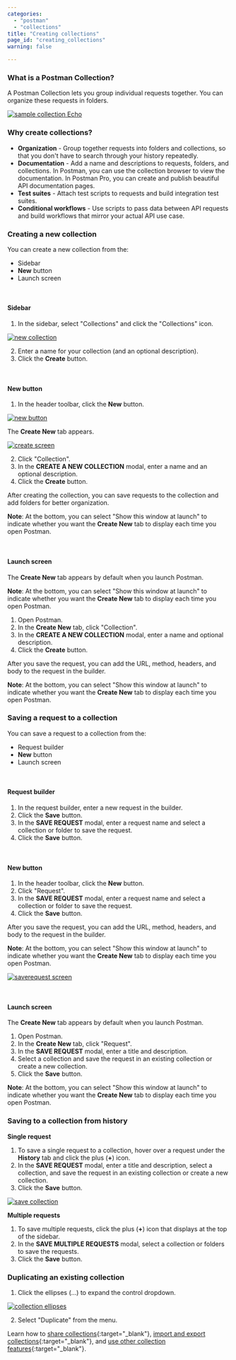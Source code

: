 ```yaml
---
categories:
  - "postman"
  - "collections"
title: "Creating collections"
page_id: "creating_collections"
warning: false

---
```


### What is a Postman Collection?

A Postman Collection lets you group individual requests together. You can organize these requests in folders. 

[![sample collection Echo](https://s3.amazonaws.com/postman-static-getpostman-com/postman-docs/Collection_headers.png)](https://s3.amazonaws.com/postman-static-getpostman-com/postman-docs/Collection_headers.png)

### Why create collections?

*   **Organization** - Group together requests into folders and collections, so that you don't have to search through your history repeatedly.
*   **Documentation** - Add a name and descriptions to requests, folders, and collections. In Postman, you can use the collection browser to view the documentation. In Postman Pro, you can create and publish beautiful API documentation pages.
*   **Test suites** - Attach test scripts to requests and build integration test suites.
*   **Conditional workflows** - Use scripts to pass data between API requests and build workflows that mirror your actual API use case.

### Creating a new collection

You can create a new collection from the:
* Sidebar
* **New** button 
* Launch screen

<br>


#### Sidebar

1. In the sidebar, select "Collections" and click the "Collections" icon.

  [![new collection](https://s3.amazonaws.com/postman-static-getpostman-com/postman-docs/collections_icon1.png)](https://s3.amazonaws.com/postman-static-getpostman-com/postman-docs/collections_icon1.png)
  
  <ol start="2">
  <li>Enter a name for your collection (and an optional description).<br></li>
  <li>Click the <b>Create</b> button.</li>
</ol>

<br>

#### New button

1. In the header toolbar, click the **New** button.

 [![new button](https://s3.amazonaws.com/postman-static-getpostman-com/postman-docs/HeaderToolBar.png)](https://s3.amazonaws.com/postman-static-getpostman-com/postman-docs/HeaderToolBar.png)

The **Create New** tab appears.

 [![create screen](https://s3.amazonaws.com/postman-static-getpostman-com/postman-docs/collection-create-new-screen2.png)](https://s3.amazonaws.com/postman-static-getpostman-com/postman-docs/collection-create-new-screen2.png)

<ol start="2">
  <li>Click "Collection".</li>
  <li>In the <b>CREATE A NEW COLLECTION</b> modal, enter a name and an optional description. </li>
  <li>Click the <b>Create</b> button. </li>
</ol>

After creating the collection, you can save requests to the collection and add folders for better organization.

**Note**: At the bottom, you can select "Show this window at launch" to indicate whether you want the **Create New** tab to display each time you open Postman.

<br>

#### Launch screen

The **Create New** tab appears by default when you launch Postman. 

**Note**: At the bottom, you can select "Show this window at launch" to indicate whether you want the **Create New** tab to display each time you open Postman.

1. Open Postman.
2. In the **Create New** tab, click "Collection".
3. In the **CREATE A NEW COLLECTION** modal, enter a name and optional description. 
4. Click the **Create** button.

After you save the request, you can add the URL, method, headers, and body to the request in the builder.

**Note**: At the bottom, you can select "Show this window at launch" to indicate whether you want the **Create New** tab to display each time you open Postman.

### Saving a request to a collection

You can save a request to a collection from the:
* Request builder
* **New** button 
* Launch screen

<br>


#### Request builder

1. In the request builder, enter a new request in the builder.
2. Click the **Save** button. 
3. In the **SAVE REQUEST** modal, enter a request name and select a collection or folder to save the request.
4. Click the **Save** button.
 
 <br>
 

#### New button
1. In the header toolbar, click the **New** button.
2. Click "Request".
3. In the **SAVE REQUEST** modal, enter a request name and select a collection or folder to save the request.
4. Click the **Save** button.

After you save the request, you can add the URL, method, headers, and body to the request in the builder.

**Note**: At the bottom, you can select "Show this window at launch" to indicate whether you want the **Create New** tab to display each time you open Postman.

[![saverequest screen](https://s3.amazonaws.com/postman-static-getpostman-com/postman-docs/Save+request+screen.png)](https://s3.amazonaws.com/postman-static-getpostman-com/postman-docs/Save+request+screen.png)

<br>

#### Launch screen
The  **Create New** tab appears by default when you launch Postman. 

1. Open Postman.
2. In the  **Create New** tab, click "Request".
3. In the **SAVE REQUEST** modal, enter a title and description.
4. Select a collection and save the request in an existing collection or create a new collection. 
5. Click the **Save** button.

**Note**: At the bottom, you can select "Show this window at launch" to indicate whether you want the **Create New** tab to display each time you open Postman.

### Saving to a collection from history

**Single request**

1. To save a single request to a collection, hover over a request under the **History** tab and click the plus (**+**) icon.
2. In the **SAVE REQUEST** modal, enter a title and description, select a collection, and save the request in an existing collection or create a new collection.
3. Click the **Save** button. 

[![save collection](https://s3.amazonaws.com/postman-static-getpostman-com/postman-docs/history_icon2.png)](https://s3.amazonaws.com/postman-static-getpostman-com/postman-docs/history_icon2.png)

**Multiple requests**

 1. To save multiple requests, click the plus (**+**) icon  that displays at the top of the sidebar.
 2. In the <b>SAVE MULTIPLE REQUESTS</b> modal, select a collection or folders to save the requests.
 3. Click the **Save** button.

### Duplicating an existing collection

1.  Click the ellipses (...) to expand the control dropdown.   
   
[![collection ellipses](https://s3.amazonaws.com/postman-static-getpostman-com/postman-docs/duplicate_collection1.png)](https://s3.amazonaws.com/postman-static-getpostman-com/postman-docs/duplicate_collection1.png)

<ol start="2">
  <li> Select "Duplicate" from the menu.</li>
</ol>

Learn how to [share collections](/docs/postman/collections/sharing_collections){:target="_blank"}, [import and export collections](/docs/postman/collections/data_formats){:target="_blank"}, and [use other collection features](/docs/postman/collections/managing_collections){:target="_blank"}.  
